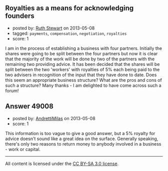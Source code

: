 ## Royalties as a means for acknowledging founders

- posted by: [Ruth Stewart](https://stackexchange.com/users/-1/26161-ruth-stewart) on 2013-05-08
- tagged: `payments`, `compensation`, `negotiation`, `royalties`
- score: 1

I am in the process of establishing a business with four partners.  Initially the shares were going to be split between the four partners but now it is clear that the majority of the work will be done by two of the partners with the remaining two providing advice.  It has been decided that the shares will be split between the two 'workers' with royalties of 5% each being paid to the two advisers in recognition of the input that they have done to date.  Does this seem an appropriate business structure?  What are the pros and cons of such a structure?  Many thanks - I am delighted to have come across such a forum!


## Answer 49008

- posted by: [AndrettiMilas](https://stackexchange.com/users/-1/23904-andrettimilas) on 2013-05-08
- score: 1

This information is too vague to give a good answer, but a 5% royalty for advice doesn't sound like a great idea on the surface.  Generally speaking, there's only two reasons to return money to anybody involved in a business - work or capital.



---

All content is licensed under the [CC BY-SA 3.0 license](https://creativecommons.org/licenses/by-sa/3.0/).
